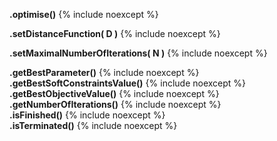 **.optimise()**
{% include noexcept %}

**.setDistanceFunction( D )**
{% include noexcept %}

**.setMaximalNumberOfIterations( N )**
{% include noexcept %}

**.getBestParameter()**
{% include noexcept %}
<br />
**.getBestSoftConstraintsValue()**
{% include noexcept %}
<br />
**.getBestObjectiveValue()**
{% include noexcept %}
<br />
**.getNumberOfIterations()**
{% include noexcept %}
<br />
**.isFinished()**
{% include noexcept %}
<br />
**.isTerminated()**
{% include noexcept %}